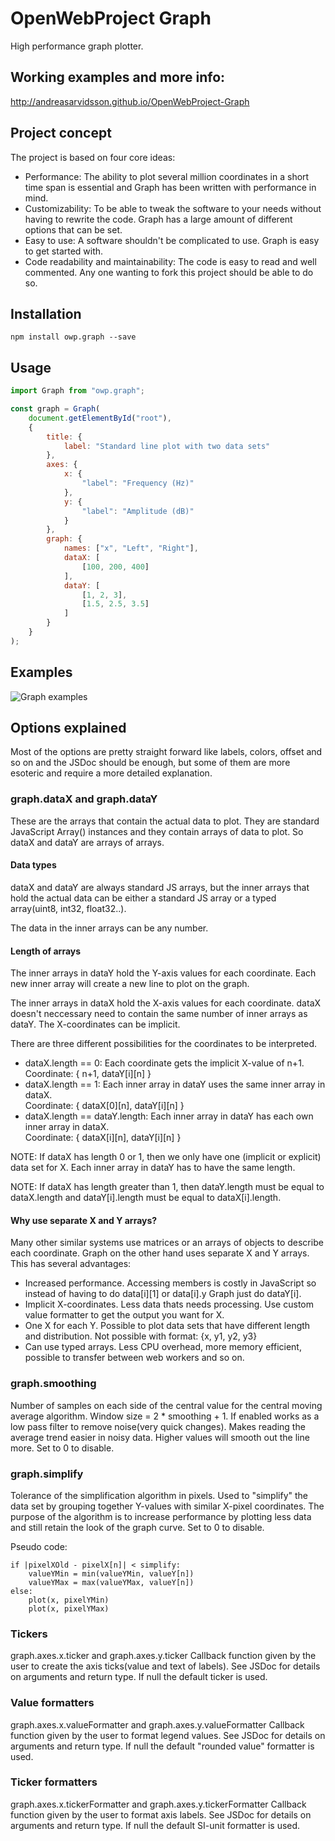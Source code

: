 # OpenWebProject Graph
High performance graph plotter.

## Working examples and more info:
http://andreasarvidsson.github.io/OpenWebProject-Graph

## Project concept
The project is based on four core ideas:
* Performance: The ability to plot several million coordinates in a short time span is essential and Graph has been written with performance in mind.
* Customizability: To be able to tweak the software to your needs without having to rewrite the code. Graph has a large amount of different options that can be set.
* Easy to use: A software shouldn't be complicated to use. Graph is easy to get started with.
* Code readability and maintainability: The code is easy to read and well commented. Any one wanting to fork this project should be able to do so.

## Installation
`npm install owp.graph --save`

## Usage

```javascript
import Graph from "owp.graph";

const graph = Graph(
    document.getElementById("root"), 
    {
        title: {
            label: "Standard line plot with two data sets"
        },
        axes: {
            x: {
                "label": "Frequency (Hz)"
            },
            y: {
                "label": "Amplitude (dB)"
            }
        },
        graph: {
            names: ["x", "Left", "Right"],
            dataX: [
                [100, 200, 400]
            ],
            dataY: [
                [1, 2, 3],
                [1.5, 2.5, 3.5]
            ]
        }
    }
);
```

## Examples
![Graph examples](./images/graph-example.png)

## Options explained
Most of the options are pretty straight forward like labels, colors, offset and so on and the JSDoc should be enough, but some of them are more esoteric and require a more detailed explanation.

### graph.dataX and graph.dataY
These are the arrays that contain the actual data to plot. They are standard JavaScript Array() instances and they contain arrays of data to plot. So dataX and dataY are arrays of arrays.

#### Data types
dataX and dataY are always standard JS arrays, but the inner arrays that hold the actual data can be either a standard JS array or a typed array(uint8, int32, float32..).

The data in the inner arrays can be any number.

#### Length of arrays
The inner arrays in dataY hold the Y-axis values for each coordinate. Each new inner array will create a new line to plot on the graph.

The inner arrays in dataX hold the X-axis values for each coordinate. dataX doesn't neccessary need to contain the same number of inner arrays as dataY. The X-coordinates can be implicit.

There are three different possibilities for the coordinates to be interpreted.
* dataX.length == 0: Each coordinate gets the implicit X-value of n+1.    
Coordinate: { n+1, dataY[i][n] }
* dataX.length == 1: Each inner array in dataY uses the same inner array in dataX.    
Coordinate: { dataX[0][n], dataY[i][n] }
* dataX.length == dataY.length: Each inner array in dataY has each own inner array in dataX.    
Coordinate: { dataX[i][n], dataY[i][n] }

NOTE: If dataX has length 0 or 1, then we only have one (implicit or explicit) data set for X. Each inner array in dataY has to have the same length.

NOTE: If dataX has length greater than 1, then dataY.length must be equal to dataX.length and dataY[i].length must be equal to dataX[i].length.

#### Why use separate X and Y arrays?
Many other similar systems use matrices or an arrays of objects to describe each coordinate. Graph on the other hand uses separate X and Y arrays. This has several advantages:

* Increased performance. Accessing members is costly in JavaScript so instead of having to do data[i][1] or data[i].y Graph just do dataY[i].
* Implicit X-coordinates. Less data thats needs processing. Use custom value formatter to get the output you want for X.
* One X for each Y. Possible to plot data sets that have different length and distribution. Not possible with format: {x, y1, y2, y3}
* Can use typed arrays. Less CPU overhead, more memory efficient, possible to transfer between web workers and so on.

### graph.smoothing
Number of samples on each side of the central value for the central moving average algorithm. Window size = 2 * smoothing + 1. If enabled works as a low pass filter to remove noise(very quick changes). Makes reading the average trend easier in noisy data. Higher values will smooth out the line more. Set to 0 to disable.

### graph.simplify
Tolerance of the simplification algorithm in pixels. Used to "simplify" the data set by grouping together Y-values with similar X-pixel coordinates. The purpose of the algorithm is to increase performance by plotting less data and still retain the look of the graph curve. Set to 0 to disable.    

Pseudo code:
```
if |pixelXOld - pixelX[n]| < simplify:
    valueYMin = min(valueYMin, valueY[n])
    valueYMax = max(valueYMax, valueY[n])
else:
    plot(x, pixelYMin)
    plot(x, pixelYMax)
```

### Tickers
graph.axes.x.ticker and graph.axes.y.ticker
Callback function given by the user to create the axis ticks(value and text of labels). See JSDoc for details on arguments and return type. If null the default ticker is used.

### Value formatters
graph.axes.x.valueFormatter and graph.axes.y.valueFormatter
Callback function given by the user to format legend values. See JSDoc for details on arguments and return type. If null the default "rounded value" formatter is used.

### Ticker formatters
graph.axes.x.tickerFormatter and graph.axes.y.tickerFormatter
Callback function given by the user to format axis labels. See JSDoc for details on arguments and return type. If null the default SI-unit formatter is used.